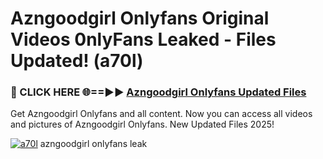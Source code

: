 # Azngoodgirl Onlyfans Original Videos 0nlyFans Leaked - Files Updated! (a70l)

<h3>🔴 CLICK HERE 🌐==►► <a href="https://tinyurl.com/2jnfzry5" rel="nofollow">Azngoodgirl Onlyfans Updated Files</a></h3>

Get Azngoodgirl Onlyfans and all content. Now you can access all videos and pictures of Azngoodgirl Onlyfans. New Updated Files 2025!

[![a70l](https://i.imgur.com/GyGTBgg.gif)](https://tinyurl.com/2jnfzry5)
azngoodgirl onlyfans leak